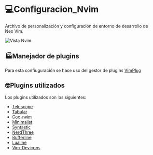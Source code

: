 # 💻Configuracion_Nvim
Archivo de personalización y configuración de entorno de desarrollo de Neo Vim.

![Vista Nvim](https://github.com/user-attachments/assets/c254ba1a-16a0-4255-80f4-126bb9ef388a)

## 🏭Manejador de plugins
Para esta confiuguración se hace uso del gestor de plugins [VimPlug](https://github.com/junegunn/vim-plug)

## 🤓Plugins utilizados
Los plugins utilizados son los siguientes:
- [Telescope](https://github.com/nvim-telescope/telescope.nvim)
- [Tabular](https://github.com/godlygeek/tabular)
- [Coc-nvim](https://github.com/neoclide/coc.nvim)
- [Minimalist](https://github.com/dikiaap/minimalist)
- [Syntastic](https://github.com/vim-syntastic/syntastic)
- [NerdThree](https://github.com/preservim/nerdtree)
- [Bufferline](https://github.com/akinsho/bufferline.nvim)
- [Lualine](https://github.com/nvim-lualine/lualine.nvim)
- [Vim-Devicons](https://github.com/ryanoasis/vim-devicons)
